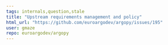 ```yaml
---
tags: internals,question,stale
title: "Upstream requirements management and policy"
html_url: "https://github.com/euroargodev/argopy/issues/195"
user: gmaze
repo: euroargodev/argopy
---
```


